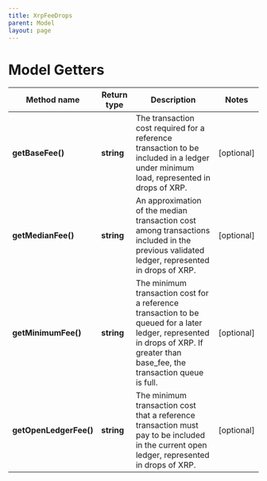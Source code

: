 ```yaml
---
title: XrpFeeDrops
parent: Model
layout: page
---
```


# Model Getters

Method name | Return type | Description | Notes
------------ | ------------- | ------------- | -------------
**getBaseFee()** | **string** | The transaction cost required for a reference transaction to be included in a ledger under minimum load, represented in drops of XRP. | [optional]
**getMedianFee()** | **string** | An approximation of the median transaction cost among transactions included in the previous validated ledger, represented in drops of XRP. | [optional]
**getMinimumFee()** | **string** | The minimum transaction cost for a reference transaction to be queued for a later ledger, represented in drops of XRP. If greater than base_fee, the transaction queue is full. | [optional]
**getOpenLedgerFee()** | **string** | The minimum transaction cost that a reference transaction must pay to be included in the current open ledger, represented in drops of XRP. | [optional]

